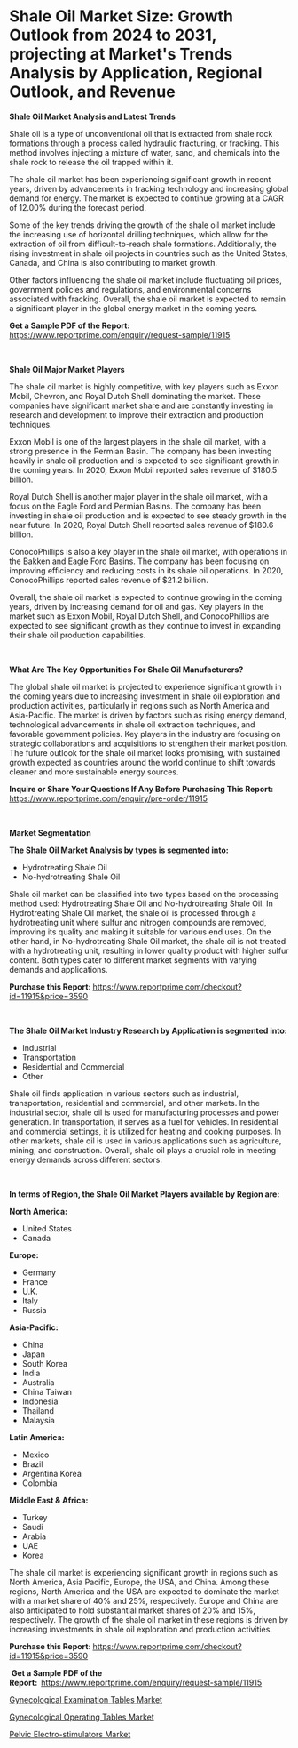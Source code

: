 <p><h1>Shale Oil Market Size: Growth Outlook from 2024 to 2031, projecting at Market's Trends Analysis by Application, Regional Outlook, and Revenue</h1></p><p><strong>Shale Oil Market Analysis and Latest Trends</strong></p>
<p><p>Shale oil is a type of unconventional oil that is extracted from shale rock formations through a process called hydraulic fracturing, or fracking. This method involves injecting a mixture of water, sand, and chemicals into the shale rock to release the oil trapped within it.</p><p>The shale oil market has been experiencing significant growth in recent years, driven by advancements in fracking technology and increasing global demand for energy. The market is expected to continue growing at a CAGR of 12.00% during the forecast period.</p><p>Some of the key trends driving the growth of the shale oil market include the increasing use of horizontal drilling techniques, which allow for the extraction of oil from difficult-to-reach shale formations. Additionally, the rising investment in shale oil projects in countries such as the United States, Canada, and China is also contributing to market growth.</p><p>Other factors influencing the shale oil market include fluctuating oil prices, government policies and regulations, and environmental concerns associated with fracking. Overall, the shale oil market is expected to remain a significant player in the global energy market in the coming years.</p></p>
<p><strong>Get a Sample PDF of the Report:&nbsp;</strong> <a href="https://www.reportprime.com/enquiry/request-sample/11915">https://www.reportprime.com/enquiry/request-sample/11915</a></p>
<p>&nbsp;</p>
<p><strong>Shale Oil Major Market Players</strong></p>
<p><p>The shale oil market is highly competitive, with key players such as Exxon Mobil, Chevron, and Royal Dutch Shell dominating the market. These companies have significant market share and are constantly investing in research and development to improve their extraction and production techniques.</p><p>Exxon Mobil is one of the largest players in the shale oil market, with a strong presence in the Permian Basin. The company has been investing heavily in shale oil production and is expected to see significant growth in the coming years. In 2020, Exxon Mobil reported sales revenue of $180.5 billion.</p><p>Royal Dutch Shell is another major player in the shale oil market, with a focus on the Eagle Ford and Permian Basins. The company has been investing in shale oil production and is expected to see steady growth in the near future. In 2020, Royal Dutch Shell reported sales revenue of $180.6 billion.</p><p>ConocoPhillips is also a key player in the shale oil market, with operations in the Bakken and Eagle Ford Basins. The company has been focusing on improving efficiency and reducing costs in its shale oil operations. In 2020, ConocoPhillips reported sales revenue of $21.2 billion.</p><p>Overall, the shale oil market is expected to continue growing in the coming years, driven by increasing demand for oil and gas. Key players in the market such as Exxon Mobil, Royal Dutch Shell, and ConocoPhillips are expected to see significant growth as they continue to invest in expanding their shale oil production capabilities.</p></p>
<p>&nbsp;</p>
<p><strong>What Are The Key Opportunities For Shale Oil Manufacturers?</strong></p>
<p><p>The global shale oil market is projected to experience significant growth in the coming years due to increasing investment in shale oil exploration and production activities, particularly in regions such as North America and Asia-Pacific. The market is driven by factors such as rising energy demand, technological advancements in shale oil extraction techniques, and favorable government policies. Key players in the industry are focusing on strategic collaborations and acquisitions to strengthen their market position. The future outlook for the shale oil market looks promising, with sustained growth expected as countries around the world continue to shift towards cleaner and more sustainable energy sources.</p></p>
<p><strong>Inquire or Share Your Questions If Any Before Purchasing This Report:</strong> <a href="https://www.reportprime.com/enquiry/pre-order/11915">https://www.reportprime.com/enquiry/pre-order/11915</a></p>
<p>&nbsp;</p>
<p><strong>Market Segmentation</strong></p>
<p><strong>The Shale Oil Market Analysis by types is segmented into:</strong></p>
<p><ul><li>Hydrotreating Shale Oil</li><li>No-hydrotreating Shale Oil</li></ul></p>
<p><p>Shale oil market can be classified into two types based on the processing method used: Hydrotreating Shale Oil and No-hydrotreating Shale Oil. In Hydrotreating Shale Oil market, the shale oil is processed through a hydrotreating unit where sulfur and nitrogen compounds are removed, improving its quality and making it suitable for various end uses. On the other hand, in No-hydrotreating Shale Oil market, the shale oil is not treated with a hydrotreating unit, resulting in lower quality product with higher sulfur content. Both types cater to different market segments with varying demands and applications.</p></p>
<p><strong>Purchase this Report:&nbsp;</strong><a href="https://www.reportprime.com/checkout?id=11915&price=3590">https://www.reportprime.com/checkout?id=11915&price=3590</a></p>
<p>&nbsp;</p>
<p><strong>The Shale Oil Market Industry Research by Application is segmented into:</strong></p>
<p><ul><li>Industrial</li><li>Transportation</li><li>Residential and Commercial</li><li>Other</li></ul></p>
<p><p>Shale oil finds application in various sectors such as industrial, transportation, residential and commercial, and other markets. In the industrial sector, shale oil is used for manufacturing processes and power generation. In transportation, it serves as a fuel for vehicles. In residential and commercial settings, it is utilized for heating and cooking purposes. In other markets, shale oil is used in various applications such as agriculture, mining, and construction. Overall, shale oil plays a crucial role in meeting energy demands across different sectors.</p></p>
<p>&nbsp;</p>
<p><strong>In terms of Region, the Shale Oil Market Players available by Region are:</strong></p>
<p>
    <p> <strong> North America: </strong>
        <ul>
            <li>United States</li>
            <li>Canada</li>
        </ul>
        </p> 
    <p> <strong> Europe: </strong>
        <ul>
            <li>Germany</li>
            <li>France</li>
            <li>U.K.</li>
            <li>Italy</li>
            <li>Russia</li>
        </ul>
        </p> 
    <p> <strong> Asia-Pacific: </strong>
        <ul>
            <li>China</li>
            <li>Japan</li>
            <li>South Korea</li>
            <li>India</li>
            <li>Australia</li>
            <li>China Taiwan</li>
            <li>Indonesia</li>
            <li>Thailand</li>
            <li>Malaysia</li>
        </ul>
        </p> 
    <p> <strong> Latin America: </strong>
        <ul>
            <li>Mexico</li>
            <li>Brazil</li>
            <li>Argentina Korea</li>
            <li>Colombia</li>
        </ul>
        </p> 
    <p> <strong> Middle East & Africa: </strong>
        <ul>
            <li>Turkey</li>
            <li>Saudi</li>
            <li>Arabia</li>
            <li>UAE</li>
            <li>Korea</li>
        </ul>
    </p>
    </p>
<p><p>The shale oil market is experiencing significant growth in regions such as North America, Asia Pacific, Europe, the USA, and China. Among these regions, North America and the USA are expected to dominate the market with a market share of 40% and 25%, respectively. Europe and China are also anticipated to hold substantial market shares of 20% and 15%, respectively. The growth of the shale oil market in these regions is driven by increasing investments in shale oil exploration and production activities.</p></p>
<p><strong>Purchase this Report: </strong><a href="https://www.reportprime.com/checkout?id=11915&price=3590">https://www.reportprime.com/checkout?id=11915&price=3590</a></p>
<p>&nbsp;<strong>Get a Sample PDF of the Report:&nbsp;&nbsp;</strong><a href="https://www.reportprime.com/enquiry/request-sample/11915">https://www.reportprime.com/enquiry/request-sample/11915</a></p>
<p><strong></strong></p>
<p><p><a href="https://view.publitas.com/reportprime-1/gynecological-examination-tables-market-research-report-provides-critical-insights-that-can-help-shape-business-development-and-investment-strategies/">Gynecological Examination Tables Market</a></p><p><a href="https://view.publitas.com/reportprime-1/gynecological-operating-tables-market-research-report-provides-thorough-industry-overview-which-offers-an-in-depth-analysis-of-product-trends-and-new-market-divisions/">Gynecological Operating Tables Market</a></p><p><a href="https://view.publitas.com/reportprime-1/pelvic-electro-stimulators-market-provides-detailed-segmentation-of-this-market-based-on-type-application-and-region-and-forecast-for-the-period-from-2023-2030/">Pelvic Electro-stimulators Market</a></p></p>